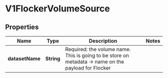 
# V1FlockerVolumeSource

## Properties
Name | Type | Description | Notes
------------ | ------------- | ------------- | -------------
**datasetName** | **String** | Required: the volume name. This is going to be store on metadata -&gt; name on the payload for Flocker | 



